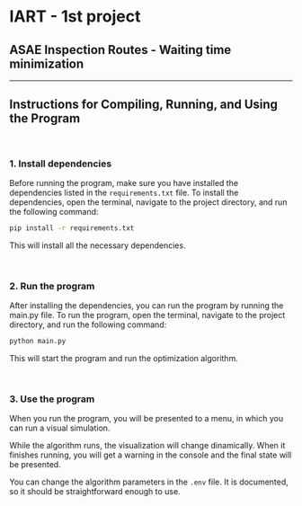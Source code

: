 # IART - 1st project 
## ASAE Inspection Routes - Waiting time minimization

---

## Instructions for Compiling, Running, and Using the Program

<br/>

### 1. Install dependencies

Before running the program, make sure you have installed the dependencies listed in the `requirements.txt` file. To install the dependencies, open the terminal, navigate to the project directory, and run the following command:

```bash
pip install -r requirements.txt
```

This will install all the necessary dependencies.

<br/>

### 2. Run the program

After installing the dependencies, you can run the program by running the main.py file. To run the program, open the terminal, navigate to the project directory, and run the following command:

```bash
python main.py
```

This will start the program and run the optimization algorithm.

<br/>

### 3. Use the program

When you run the program, you will be presented to a menu, in which you can run a visual simulation.

While the algorithm runs, the visualization will change dinamically. When it finishes running, you will get a warning in the console and the final state will be presented.

You can change the algorithm parameters in the `.env` file. It is documented, so it should be straightforward enough to use.
